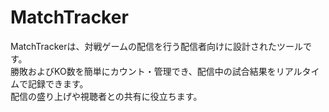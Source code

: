 # MatchTracker

MatchTrackerは、対戦ゲームの配信を行う配信者向けに設計されたツールです。  
勝敗およびKO数を簡単にカウント・管理でき、配信中の試合結果をリアルタイムで記録できます。  
配信の盛り上げや視聴者との共有に役立ちます。